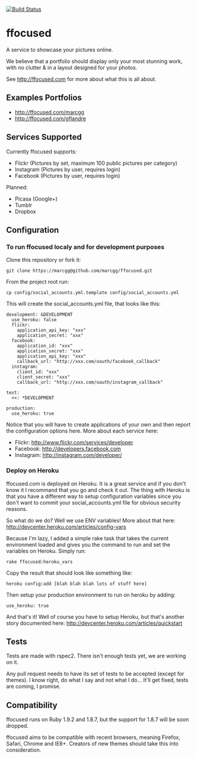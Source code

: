 [![Build Status](https://secure.travis-ci.org/marcgg/ffocused.png)](http://travis-ci.org/marcgg/ffocused)

# ffocused
A service to showcase your pictures online.

We believe that a portfolio should display only your most stunning work, 
with no clutter & in a layout designed for your photos.

See http://ffocused.com for more about what this is all about.

## Examples Portfolios

 - http://ffocused.com/marcgg
 - http://ffocused.com/gflandre

## Services Supported
Currently ffocused supports:

 - Flickr (Pictures by set, maximum 100 public pictures per category)
 - Instagram (Pictures by user, requires login)
 - Facebook (Pictures by user, requires login)

Planned:

 - Picasa (Google+)
 - Tumblr
 - Dropbox

## Configuration
### To run ffocused localy and for development purposes
Clone this repository or fork it:

    git clone https://marcgg@github.com/marcgg/ffocused.git

From the project root run:

    cp config/social_accounts.yml.template config/social_accounts.yml

This will create the social_accounts.yml file, that looks like this:

    development: &DEVELOPMENT
      use_heroku: false
      flickr:
        application_api_key: "xxx"
        application_secret: "xxx"
      facebook:
        application_id: "xxx"
        application_secret: "xxx"
        application_api_key: "xxx"
        callback_url: "http://xxx.com/oauth/facebook_callback"
      instagram:
        client_id: "xxx"
        client_secret: "xxx"
        callback_url: "http://xxx.com/oauth/instagram_callback"

    test:
      <<: *DEVELOPMENT

    production:
      use_heroku: true

Notice that you will have to create applications of your own and then
report the configuration options here. More about each service here:

 - Flickr: http://www.flickr.com/services/developer
 - Facebook: http://developers.facebook.com
 - Instagram: http://instagram.com/developer/

### Deploy on Heroku
ffocused.com is deployed on Heroku. It is a great service and if you
don't know it I recommand that you go and check it out. The thing with
Heroku is that you have a different way to setup configuration
variables since you don't want to commit your social_accounts.yml file
for obvious security reasons.

So what do we do? Well we use ENV variables! More about that here: http://devcenter.heroku.com/articles/config-vars

Because I'm lazy, I added a simple rake task that takes the current
environment loaded and gives you the command to run and set the
variables on Heroku. Simply run:

    rake ffocused:heroku_vars

Copy the result that should look like something like:

    heroku config:add [blah blah blah lots of stuff here]

Then setup your production environment to run on heroku by adding:

    use_heroku: true

And that's it! Well of course you have to setup Heroku, but that's
another story documented here: http://devcenter.heroku.com/articles/quickstart

## Tests
Tests are made with rspec2. There isn't enough tests yet, we are working on it.

Any pull request needs to have its set of tests to be accepted (except
for themes). I know right, do what I say and not what I do... It'll get
fixed, tests are coming, I promise.

## Compatibility
ffocused runs on Ruby 1.9.2 and 1.8.7, but the support for 1.8.7 will be
soon dropped.

ffocused aims to be compatible with recent browsers, meaning Firefox,
Safari, Chrome and IE8+. Creators of new themes should take this into consideration.
